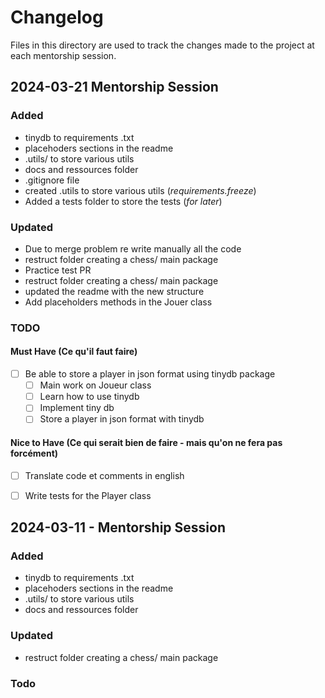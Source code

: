 # Changelog 


Files in this directory are used to track the changes made to the project
at each mentorship session.

## 2024-03-21 Mentorship Session

### Added
- tinydb to requirements .txt 
- placehoders sections in the readme 
- .utils/ to store various utils
- docs and ressources folder 
- .gitignore file
- created .utils to store various utils (*requirements.freeze*)
- Added a tests folder to store the tests (*for later*)



### Updated 
- Due to merge problem re write manually all the code
- restruct folder creating a chess/ main package
- Practice test PR
- restruct folder creating a chess/ main package
- updated the readme with the new structure
- Add placeholders methods in the Jouer class


### TODO
#### Must Have (Ce qu'il faut faire)
- [ ] Be able to store a player in json format using tinydb package
    - [ ] Main work on Joueur class
    - [ ] Learn how to use tinydb
    - [ ] Implement tiny db 
    - [ ] Store a player in json format with tinydb

#### Nice to Have (Ce qui serait bien de faire - mais qu'on ne fera pas forcément)
- [ ] Translate code et comments in english
- [ ] Write tests for the Player class


## 2024-03-11 - Mentorship Session

### Added
- tinydb to requirements .txt 
- placehoders sections in the readme 
- .utils/ to store various utils
- docs and ressources folder 

### Updated
- restruct folder creating a chess/ main package


### Todo